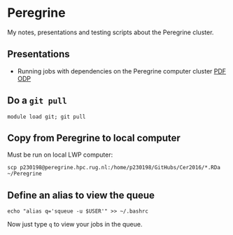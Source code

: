 # Peregrine

My notes, presentations and testing scripts about the Peregrine cluster.

## Presentations

 * Running jobs with dependencies on the Peregrine computer cluster [PDF](job_dependencies.pdf) [ODP](job_dependencies.odp)

## Do a `git pull`

```
module load git; git pull
```

## Copy from Peregrine to local computer

Must be run on local LWP computer:

```
scp p230198@peregrine.hpc.rug.nl:/home/p230198/GitHubs/Cer2016/*.RDa ~/Peregrine
```

## Define an alias to view the queue

```
echo "alias q='squeue -u $USER'" >> ~/.bashrc
```

Now just type `q` to view your jobs in the queue.

